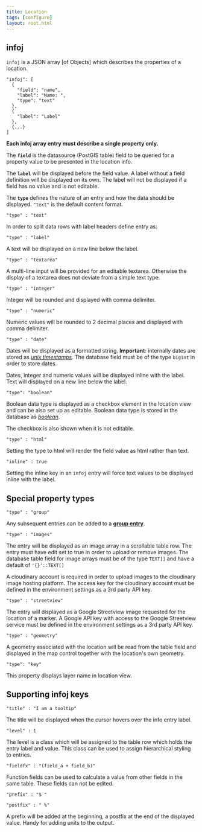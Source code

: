 ```yaml
---
title: Location
tags: [configure]
layout: root.html
---
```


## infoj

`infoj` is a JSON array \[of Objects\] which describes the properties of a location.

```text
"infoj": [
  {
    "field": "name",
    "label": "Name: ",
    "type": "text"
  },
  {
    "label": "Label"
  },
  {...}
]
```

**Each infoj array entry must describe a single property only.**

The **`field`** is the datasource \(PostGIS table\) field to be queried for a property value to be presented in the location info.

The **`label`** will be displayed before the field value. A label without a field definition will be displayed on its own. The label will not be displayed if a field has no value and is not editable.

The **`type`** defines the nature of an entry and how the data should be displayed. `"text"` is the default content format.

`"type" : "text"`

In order to split data rows with label headers define entry as:

`"type" : "label"`

A text will be displayed on a new line below the label.

`"type" : "textarea"`

A multi-line input will be provided for an editable textarea. Otherwise the display of a textarea does not deviate from a simple text type.

`"type" : "integer"`

Integer will be rounded and displayed with comma delimiter.

`"type" : "numeric"`

Numeric values will be rounded to 2 decimal places and displayed with comma delimiter.

`"type" : "date"`

Dates will be displayed as a formatted string. **Important**: internally dates are stored as [_unix timestamps_](https://www.unixtimestamp.com/). The database field must be of the type `bigint` in order to store dates.

Dates, integer and numeric values will be displayed inline with the label. Text will displayed on a new line below the label.

`"type": "boolean"`

Boolean data type is displayed as a checkbox element in the location view and can be also set up as editable. Boolean data type is stored in the database as [_boolean_](https://www.postgresql.org/docs/11/datatype-boolean.html).

The checkbox is also shown when it is not editable.

`"type" : "html"`

Setting the type to html will render the field value as html rather than text.

`"inline" : true`

Setting the inline key in an `infoj` entry will force text values to be displayed inline with the label.

## **Special property types**

`"type" : "group"`

Any subsequent entries can be added to a [**group entry**](groups.md).

`"type" : "images"`

The entry will be displayed as an image array in a scrollable table row. The entry must have edit set to true in order to upload or remove images. The database table field for image arrays must be of the type `TEXT[]` and have a default of `'{}'::TEXT[]`

A cloudinary account is required in order to upload images to the cloudinary image hosting platform. The access key for the cloudinary account must be defined in the environment settings as a 3rd party API key.

`"type" : "streetview"`

The entry will displayed as a Google Streetview image requested for the location of a marker. A Google API key with access to the Google Streetview service must be defined in the environment settings as a 3rd party API key.

`"type" : "geometry"`

A geometry associated with the location will be read from the table field and displayed in the map control together with the location's own geometry.

`"type": "key"`

This property displays layer name in location view.

## **Supporting infoj keys**

`"title" : "I am a tooltip"`

The title will be displayed when the cursor hovers over the info entry label.

`"level" : 1`

The level is a class which will be assigned to the table row which holds the entry label and value. This class can be used to assign hierarchical styling to entries.

`"fieldfx" : "(field_a + field_b)"`

Function fields can be used to calculate a value from other fields in the same table. These fields can not be edited.

`"prefix" : "$ "`

`"postfix" : " %"`

A prefix will be added at the beginning, a postfix at the end of the displayed value. Handy for adding units to the output.
